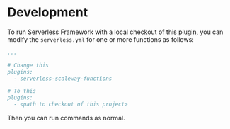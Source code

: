 # Development

To run Serverless Framework with a local checkout of this plugin, you can modify the `serverless.yml` for one or more functions as follows:

```yaml
...

# Change this
plugins:
  - serverless-scaleway-functions

# To this
plugins:
  - <path to checkout of this project>
```

Then you can run commands as normal.
